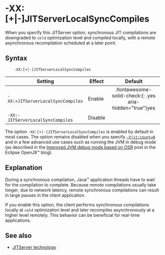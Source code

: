 <!--
* Copyright (c) 2017, 2023 IBM Corp. and others
*
* This program and the accompanying materials are made
* available under the terms of the Eclipse Public License 2.0
* which accompanies this distribution and is available at
* https://www.eclipse.org/legal/epl-2.0/ or the Apache
* License, Version 2.0 which accompanies this distribution and
* is available at https://www.apache.org/licenses/LICENSE-2.0.
*
* This Source Code may also be made available under the
* following Secondary Licenses when the conditions for such
* availability set forth in the Eclipse Public License, v. 2.0
* are satisfied: GNU General Public License, version 2 with
* the GNU Classpath Exception [1] and GNU General Public
* License, version 2 with the OpenJDK Assembly Exception [2].
*
* [1] https://www.gnu.org/software/classpath/license.html
* [2] https://openjdk.org/legal/assembly-exception.html
*
* SPDX-License-Identifier: EPL-2.0 OR Apache-2.0 OR GPL-2.0-only WITH Classpath-exception-2.0 OR GPL-2.0-only WITH OpenJDK-assembly-exception-1.0
-->

# -XX:\[+|-\]JITServerLocalSyncCompiles

When you specify this JITServer option, synchronous JIT compilations are downgraded to `cold` optimization level and compiled locally, with a remote asynchronous recompilation scheduled at a later point.

## Syntax

        -XX:[+|-]JITServerLocalSyncCompiles

| Setting                 | Effect | Default                                                                             |
|-------------------------|--------|:----------------------------------------------------------------------------------:|
|`-XX:+JITServerLocalSyncCompiles`           | Enable |  :fontawesome-solid-check:{: .yes aria-hidden="true"}<span class="sr-only">yes</span>                                                          |
|`-XX:-JITServerLocalSyncCompiles`           | Disable|                             |

The option `-XX:[+|-]JITServerLocalSyncCompiles` is enabled by default in most cases. The option remains disabled when you specify [`-Xjit:count=0`](xjit.md#count) and in a few advanced use cases such as running the JVM in debug mode (as described in the [Improved JVM debug mode based on OSR](https://blog.openj9.org/2019/04/30/introduction-to-full-speed-debug-base-on-osr/) post in the Eclipse OpenJ9&trade; blog).

## Explanation

During a synchronous compilation, Java&trade; application threads have to wait for the compilation to complete.
Because remote compilations usually take longer, due to network latency, remote synchronous compilations can result in large pauses in the client application.

If you enable this option, the client performs synchronous compilations locally at `cold` optimization level and later recompiles asynchronously at a higher level remotely. This behavior can be beneficial for real-time applications.

## See also

- [JITServer technology](jitserver.md)

<!-- ==== END OF TOPIC ==== xxjitserverlocalsynccompiles.md ==== -->
